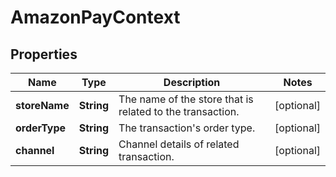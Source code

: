 
# AmazonPayContext

## Properties
Name | Type | Description | Notes
------------ | ------------- | ------------- | -------------
**storeName** | **String** | The name of the store that is related to the transaction. |  [optional]
**orderType** | **String** | The transaction&#39;s order type. |  [optional]
**channel** | **String** | Channel details of related transaction. |  [optional]



